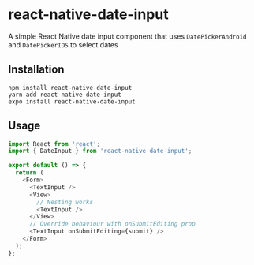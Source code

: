 # react-native-date-input

A simple React Native date input component that uses `DatePickerAndroid` and `DatePickerIOS` to select dates

## Installation

```
npm install react-native-date-input
yarn add react-native-date-input
expo install react-native-date-input
```

## Usage

```js
import React from 'react';
import { DateInput } from 'react-native-date-input';

export default () => {
  return (
    <Form>
      <TextInput />
      <View>
        // Nesting works
        <TextInput />
      </View>
      // Override behaviour with onSubmitEditing prop
      <TextInput onSubmitEditing={submit} />
    </Form>
  );
};
```
